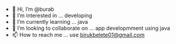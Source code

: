 - 👋 Hi, I’m @burab
- 👀 I’m interested in ... developing 
- 🌱 I’m currently learning ... java
- 💞️ I’m looking to collaborate on ... app developmment using java
- 📫 How to reach me ... use birukbelete01@gmail.com

<!---
burab/burab is a ✨ special ✨ repository because its `README.md` (this file) appears on your GitHub profile.
You can click the Preview link to take a look at your changes.
--->
